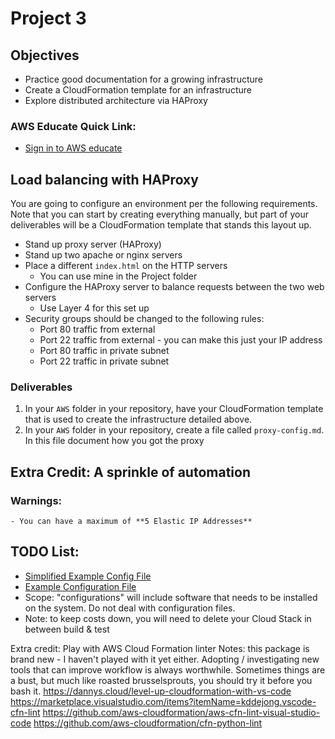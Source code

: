 # Project 3

## Objectives

- Practice good documentation for a growing infrastructure
- Create a CloudFormation template for an infrastructure
- Explore distributed architecture via HAProxy

### AWS Educate Quick Link:

- [Sign in to AWS educate](https://www.awseducate.com/signin/SiteLogin)

## Load balancing with HAProxy

You are going to configure an environment per the following requirements.  Note that you can start by creating everything manually, but part of your deliverables will be a CloudFormation template that stands this layout up.

- Stand up proxy server (HAProxy)
- Stand up two apache or nginx servers
- Place a different `index.html` on the HTTP servers
  - You can use mine in the Project folder
- Configure the HAProxy server to balance requests between the two web servers
  - Use Layer 4 for this set up
- Security groups should be changed to the following rules:
  - Port 80 traffic from external
  - Port 22 traffic from external - you can make this just your IP address
  - Port 80 traffic in private subnet
  - Port 22 traffic in private subnet

### Deliverables

1. In your `AWS` folder in your repository, have your CloudFormation template that is used to create the infrastructure detailed above.
2. In your `AWS` folder in your repository, create a file called `proxy-config.md`.  In this file document how you got the proxy 

## Extra Credit: A sprinkle of automation



### Warnings:
    - You can have a maximum of **5 Elastic IP Addresses** 

## TODO List:

- [Simplified Example Config File](sample-config-file.yml)
- [Example Configuration File](https://github.com/mkijowski/aws-cf-templates/blob/master/course-templates/ceg3400.yml)
- Scope: "configurations" will include software that needs to be installed on the system. Do not deal with configuration files.
- Note: to keep costs down, you will need to delete your Cloud Stack in between build & test



Extra credit:
Play with AWS Cloud Formation linter
Notes: this package is brand new - I haven't played with it yet either.  Adopting / investigating new tools that can improve workflow is always worthwhile.  Sometimes things are a bust, but much like roasted brusselsprouts, you should try it before you bash it.
https://dannys.cloud/level-up-cloudformation-with-vs-code
https://marketplace.visualstudio.com/items?itemName=kddejong.vscode-cfn-lint
https://github.com/aws-cloudformation/aws-cfn-lint-visual-studio-code 
https://github.com/aws-cloudformation/cfn-python-lint
